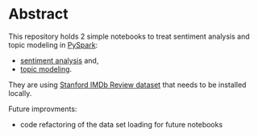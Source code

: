 # Abstract
This repository holds 2 simple notebooks to treat sentiment analysis and topic modeling in [PySpark](http://spark.apache.org/docs/latest/api/python/pyspark.html):
* [sentiment analysis](./notebooks/sentiment_analysis.ipynb) and,
* [topic modeling](./notebooks/topic_modeling_LDA.ipynb).

They are using [Stanford IMDb Review dataset](http://ai.stanford.edu/~amaas/data/sentiment "Stanford IMDb Large Movie Review Dataset") that needs to be installed locally.

Future improvments:
* code refactoring of the data set loading for future notebooks
